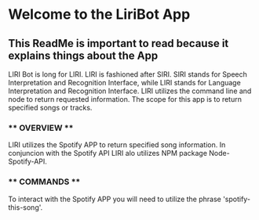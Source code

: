 # Welcome to the LiriBot App #

## This ReadMe is important to read because it explains things about the App ##

LIRI Bot is long for LIRI.  LIRI is fashioned after SIRI.  SIRI stands for Speech Interpretation and Recognition Interface, 
while LIRI stands for Language Interpretation and Recognition Interface.  LIRI utilizes the command line and node to return
requested information.  The scope for this app is to return specified songs or tracks.

### ** OVERVIEW ** ###

LIRI utilizes the Spotify APP to return specified song information.  In conjuncion with the Spotify API LIRI alo utilizes NPM package
Node-Spotify-API.

### ** COMMANDS ** ###

To interact with the Spotify APP you will need to utilize the phrase 'spotify-this-song'.  






